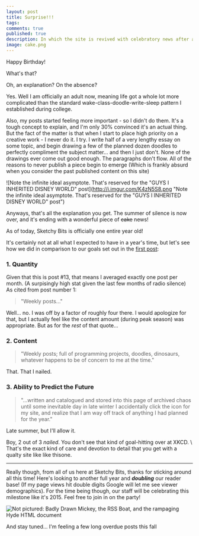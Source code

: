 ```yaml
---
layout: post
title: Surprise!!!
tags: 
comments: true
published: true
description: In which the site is revived with celebratory news after a long absence.
image: cake.png
---
```


Happy Birthday!

What's that?

Oh, an explanation? On the absence?

Yes. Well I am officially an adult now, meaning life got a whole lot more complicated than the standard wake-class-doodle-write-sleep pattern I established during college.

Also, my posts started feeling more important - so I didn't do them.
It's a tough concept to explain, and I'm only 30% convinced it's an actual thing. But the fact of the matter is that when I start to place high priority on a creative work - I never do it.
I try. I write half of a very lengthy essay on some topic, and begin drawing a few of the planned dozen doodles to perfectly compliment the subject matter... and then I just don't. None of the drawings ever come out good enough. The paragraphs don't flow. All of the reasons to never publish a piece begin to emerge (Which is frankly absurd when you consider the past published content on this site)

![Note the infinite ideal asymptote.  That's reserved for the "GUYS I INHERITED DISNEY WORLD" post](http://i.imgur.com/K4zN5S8.png "Note the infinite ideal asymptote.  That's reserved for the "GUYS I INHERITED DISNEY WORLD" post")

Anyways, that's all the explanation you get. The summer of silence is now over, and it's ending with a wonderful piece of ~~cake~~ news!

As of today, Sketchy Bits is officially one entire year old!

It's certainly not at all what I expected to have in a year's time, but let's see how we did in comparison to our goals set out in the <a href="http://www.rssteffey.com/2014/08/31/leaping-out-on-a-jekyll-tether.html" target="_blank">first post</a>:

### 1. Quantity

Given that this is post \#13, that means I averaged exactly one post per month. (A surpisingly high stat given the last few months of radio silence)
As cited from post number 1:

> "Weekly posts..."

Well... no. I was off by a factor of roughly four there. I would apologize for that, but I actually feel like the content amount (during peak season) was appropriate.
But as for the *rest* of that quote...

### 2. Content

> "Weekly posts; full of programming projects, doodles, dinosaurs, whatever happens to be of concern to me at the time."

That. That I nailed.

### 3. Ability to Predict the Future

> "...written and catalogued and stored into this page of archived chaos until some inevitable day in late winter I accidentally click the icon for my site, and realize that I am way off track of anything I had planned for the year."

Late summer, but I'll allow it.

Boy, 2 out of 3 *nailed*. You don't see that kind of goal-hitting over at XKCD. \\
That's the exact kind of care and devotion to detail that you get with a qualty site like like thisone.

<hr/>

Really though, from all of us here at Sketchy Bits, thanks for sticking around all this time! Here's looking to another full year and ***doubling*** our reader base! (If my page views hit double digits Google will let me see viewer demographics).
For the time being though, our staff will be celebrating this milestone like it's 2015. Feel free to join in on the party!

![Not pictured: Badly Drawn Mickey, the RSS Boat, and the rampaging Hyde HTML document](http://i.imgur.com/4G82Ol6.png "Not pictured: Badly Drawn Mickey, the RSS Boat, and the rampaging Hyde HTML document")

And stay tuned... I'm feeling a few long overdue posts this fall
